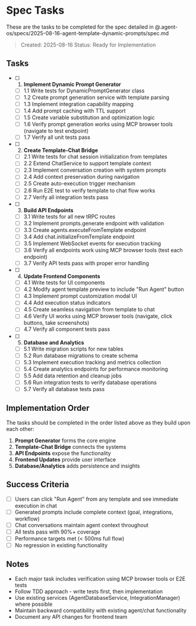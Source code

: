 # Spec Tasks

These are the tasks to be completed for the spec detailed in @.agent-os/specs/2025-08-16-agent-template-dynamic-prompts/spec.md

> Created: 2025-08-16
> Status: Ready for Implementation

## Tasks

- [ ] 1. **Implement Dynamic Prompt Generator**
  - [ ] 1.1 Write tests for DynamicPromptGenerator class
  - [ ] 1.2 Create prompt generation service with template parsing
  - [ ] 1.3 Implement integration capability mapping
  - [ ] 1.4 Add prompt caching with TTL support
  - [ ] 1.5 Create variable substitution and optimization logic
  - [ ] 1.6 Verify prompt generation works using MCP browser tools (navigate to test endpoint)
  - [ ] 1.7 Verify all unit tests pass

- [ ] 2. **Create Template-Chat Bridge**
  - [ ] 2.1 Write tests for chat session initialization from templates
  - [ ] 2.2 Extend ChatService to support template context
  - [ ] 2.3 Implement conversation creation with system prompts
  - [ ] 2.4 Add context preservation during navigation
  - [ ] 2.5 Create auto-execution trigger mechanism
  - [ ] 2.6 Run E2E test to verify template to chat flow works
  - [ ] 2.7 Verify all integration tests pass

- [ ] 3. **Build API Endpoints**
  - [ ] 3.1 Write tests for all new tRPC routes
  - [ ] 3.2 Implement prompts.generate endpoint with validation
  - [ ] 3.3 Create agents.executeFromTemplate endpoint
  - [ ] 3.4 Add chat.initializeFromTemplate endpoint
  - [ ] 3.5 Implement WebSocket events for execution tracking
  - [ ] 3.6 Verify all endpoints work using MCP browser tools (test each endpoint)
  - [ ] 3.7 Verify API tests pass with proper error handling

- [ ] 4. **Update Frontend Components**
  - [ ] 4.1 Write tests for UI components
  - [ ] 4.2 Modify agent template preview to include "Run Agent" button
  - [ ] 4.3 Implement prompt customization modal UI
  - [ ] 4.4 Add execution status indicators
  - [ ] 4.5 Create seamless navigation from template to chat
  - [ ] 4.6 Verify UI works using MCP browser tools (navigate, click buttons, take screenshots)
  - [ ] 4.7 Verify all component tests pass

- [ ] 5. **Database and Analytics**
  - [ ] 5.1 Write migration scripts for new tables
  - [ ] 5.2 Run database migrations to create schema
  - [ ] 5.3 Implement execution tracking and metrics collection
  - [ ] 5.4 Create analytics endpoints for performance monitoring
  - [ ] 5.5 Add data retention and cleanup jobs
  - [ ] 5.6 Run integration tests to verify database operations
  - [ ] 5.7 Verify all database tests pass

## Implementation Order

The tasks should be completed in the order listed above as they build upon each other:

1. **Prompt Generator** forms the core engine
2. **Template-Chat Bridge** connects the systems
3. **API Endpoints** expose the functionality
4. **Frontend Updates** provide user interface
5. **Database/Analytics** adds persistence and insights

## Success Criteria

- [ ] Users can click "Run Agent" from any template and see immediate execution in chat
- [ ] Generated prompts include complete context (goal, integrations, workflow)
- [ ] Chat conversations maintain agent context throughout
- [ ] All tests pass with 90%+ coverage
- [ ] Performance targets met (< 500ms full flow)
- [ ] No regression in existing functionality

## Notes

- Each major task includes verification using MCP browser tools or E2E tests
- Follow TDD approach - write tests first, then implementation
- Use existing services (AgentDatabaseService, IntegrationManager) where possible
- Maintain backward compatibility with existing agent/chat functionality
- Document any API changes for frontend team